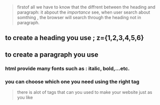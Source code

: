 > firstof all we have to know that the diffrent between 
> the heading and paragraph: it abpout the *importance* 
> see, when user search about somthing ,
> the browser will search through the heading not in paragraph.

## to create a heading you use <hz></hz>; z={1,2,3,4,5,6}
## to create a paragraph you use <p></p>

### html provide many fonts such as : italic, bold,...etc.
### you can choose which one you need using the right tag
  

  > there is alot of tags that can you used to make your website just 
  > as you like 
  